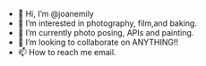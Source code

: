 - 👋 Hi, I’m @joanemily
- 👀 I’m interested in photography, film,and baking.
- 🌱 I’m currently photo posing, APIs and painting.
- 💞️ I’m looking to collaborate on ANYTHING!! 
- 📫 How to reach me email.

<!---
joanemily/joanemily is a ✨ special ✨ repository because its `README.md` (this file) appears on your GitHub profile.
You can click the Preview link to take a look at your changes.
--->
